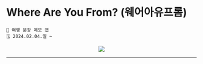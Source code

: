 # Where Are You From? (웨어아유프롬)
```
🛅 여행 문장 메모 앱
🗓️ 2024.02.04.일 ~
```

<div align="center">
  <a href="https://hits.seeyoufarm.com"><img src="https://hits.seeyoufarm.com/api/count/incr/badge.svg?url=https%3A%2F%2Fgithub.com%2Fjung0115%2FWhereAreYouFrom&count_bg=%23758BFD&title_bg=%2327187E&icon=azurepipelines.svg&icon_color=%23E7E7E7&title=Where+are+you+from&edge_flat=false"/></a>
</div>

---
